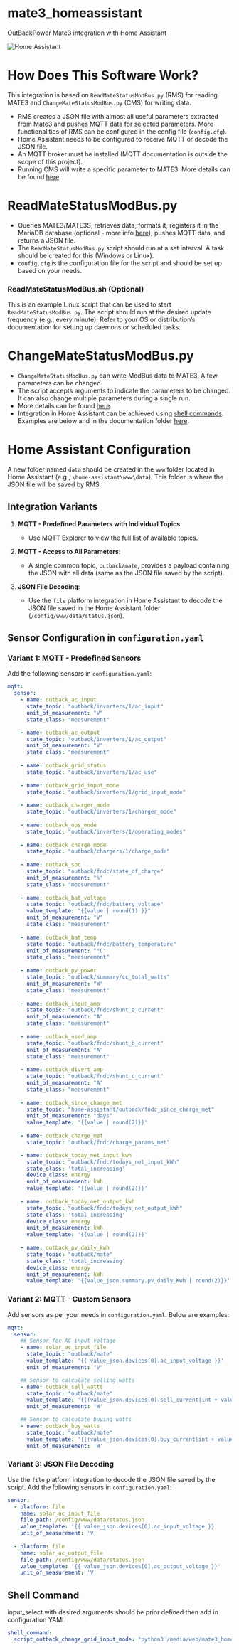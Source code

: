 # mate3_homeassistant
OutBackPower Mate3 integration with Home Assistant

![Home Assistant](/docs/HomeAssistant/example_ha_view1.png)

# How Does This Software Work?
This integration is based on `ReadMateStatusModBus.py` (RMS) for reading MATE3 and `ChangeMateStatusModBus.py` (CMS) for writing data.

- RMS creates a JSON file with almost all useful parameters extracted from Mate3 and pushes MQTT data for selected parameters. More functionalities of RMS can be configured in the config file (`config.cfg`).
- Home Assistant needs to be configured to receive MQTT or decode the JSON file.
- An MQTT broker must be installed (MQTT documentation is outside the scope of this project).
- Running CMS will write a specific parameter to MATE3. More details can be found [here](/docs/ChangeMate_Status/ChangeMateStatusInstructions.txt).

# ReadMateStatusModBus.py
- Queries MATE3/MATE3S, retrieves data, formats it, registers it in the MariaDB database (optional - more info [here](/docs/MariaDB/Readme.txt)), pushes MQTT data, and returns a JSON file.
- The `ReadMateStatusModBus.py` script should run at a set interval. A task should be created for this (Windows or Linux).
- `config.cfg` is the configuration file for the script and should be set up based on your needs.

### ReadMateStatusModBus.sh (Optional)
This is an example Linux script that can be used to start `ReadMateStatusModBus.py`. The script should run at the desired update frequency (e.g., every minute). Refer to your OS or distribution’s documentation for setting up daemons or scheduled tasks.

# ChangeMateStatusModBus.py
- `ChangeMateStatusModBus.py` can write ModBus data to MATE3. A few parameters can be changed. 
- The script accepts arguments to indicate the parameters to be changed. It can also change multiple parameters during a single run.
- More details can be found [here](/docs/ChangeMate_Status/ChangeMateStatusInstructions.txt).
- Integration in Home Assistant can be achieved using [shell commands](https://www.home-assistant.io/integrations/shell_command/). Examples are below and in the documentation folder [here](/docs/HomeAssistant/).

# Home Assistant Configuration
A new folder named `data` should be created in the `www` folder located in Home Assistant (e.g., `\home-assistant\www\data`). This folder is where the JSON file will be saved by RMS.

## Integration Variants
1. **MQTT - Predefined Parameters with Individual Topics**:
   - Use MQTT Explorer to view the full list of available topics.

2. **MQTT - Access to All Parameters**:
   - A single common topic, `outback/mate`, provides a payload containing the JSON with all data (same as the JSON file saved by the script).

3. **JSON File Decoding**:
   - Use the `file` platform integration in Home Assistant to decode the JSON file saved in the Home Assistant folder (`/config/www/data/status.json`).

## Sensor Configuration in `configuration.yaml`

### Variant 1: MQTT - Predefined Sensors
Add the following sensors in `configuration.yaml`:

~~~yaml
mqtt:
  sensor:
    - name: outback_ac_input
      state_topic: "outback/inverters/1/ac_input"
      unit_of_measurement: "V"
      state_class: "measurement"

    - name: outback_ac_output
      state_topic: "outback/inverters/1/ac_output"
      unit_of_measurement: "V"
      state_class: "measurement"
    
    - name: outback_grid_status
      state_topic: "outback/inverters/1/ac_use"
    
    - name: outback_grid_input_mode
      state_topic: "outback/inverters/1/grid_input_mode"
    
    - name: outback_charger_mode
      state_topic: "outback/inverters/1/charger_mode"
    
    - name: outback_ops_mode
      state_topic: "outback/inverters/1/operating_modes" 
    
    - name: outback_charge_mode
      state_topic: "outback/chargers/1/charge_mode"
    
    - name: outback_soc
      state_topic: "outback/fndc/state_of_charge"
      unit_of_measurement: "%"
      state_class: "measurement"
    
    - name: outback_bat_voltage
      state_topic: "outback/fndc/battery_voltage"
      value_template: "{{value | round(1) }}"
      unit_of_measurement: "V"
      state_class: "measurement"
    
    - name: outback_bat_temp
      state_topic: "outback/fndc/battery_temperature"
      unit_of_measurement: "°C"
      state_class: "measurement"
    
    - name: outback_pv_power
      state_topic: "outback/summary/cc_total_watts"
      unit_of_measurement: "W"
      state_class: "measurement"
    
    - name: outback_input_amp
      state_topic: "outback/fndc/shunt_a_current"
      unit_of_measurement: "A"
      state_class: "measurement" 
    
    - name: outback_used_amp
      state_topic: "outback/fndc/shunt_b_current"
      unit_of_measurement: "A"
      state_class: "measurement"
    
    - name: outback_divert_amp
      state_topic: "outback/fndc/shunt_c_current"
      unit_of_measurement: "A" 
      state_class: "measurement"
    
    - name: outback_since_charge_met
      state_topic: "home-assistant/outback/fndc_since_charge_met"
      unit_of_measurement: "days" 
      value_template: '{{value | round(2)}}'
    
    - name: outback_charge_met
      state_topic: "outback/fndc/charge_params_met"

    - name: outback_today_net_input_kwh
      state_topic: "outback/fndc/todays_net_input_kWh"
      state_class: 'total_increasing'
      device_class: energy
      unit_of_measurement: kWh
      value_template: '{{value | round(2)}}'
    
    - name: outback_today_net_output_kwh
      state_topic: "outback/fndc/todays_net_output_kWh"
      state_class: 'total_increasing'
      device_class: energy
      unit_of_measurement: kWh
      value_template: '{{value | round(2)}}'
    
    - name: outback_pv_daily_kwh
      state_topic: "outback/mate"
      state_class: 'total_increasing'
      device_class: energy
      unit_of_measurement: kWh
      value_template: '{{value_json.summary.pv_daily_Kwh | round(2)}}'
~~~

### Variant 2: MQTT - Custom Sensors
Add sensors as per your needs in `configuration.yaml`. Below are examples:

~~~yaml
mqtt:    
  sensor:
    ## Sensor for AC input voltage
    - name: solar_ac_input_file
      state_topic: "outback/mate"
      value_template: '{{ value_json.devices[0].ac_input_voltage }}'
      unit_of_measurement: "V"

    ## Sensor to calculate selling watts 
    - name: outback_sell_watts
      state_topic: "outback/mate"
      value_template: '{{(value_json.devices[0].sell_current|int + value_json.devices[1].sell_current|int) * value_json.devices[0].ac_output_voltage|int}}'
      unit_of_measurement: 'W'

    ## Sensor to calculate buying watts
    - name: outback_buy_watts
      state_topic: "outback/mate"
      value_template: '{{(value_json.devices[0].buy_current|int + value_json.devices[1].buy_current|int) * value_json.devices[0].ac_input_voltage|int}}'
      unit_of_measurement: 'W'
~~~

### Variant 3: JSON File Decoding
Use the `file` platform integration to decode the JSON file saved by the script. Add the following sensors in `configuration.yaml`:

~~~yaml
sensor:
  - platform: file
    name: solar_ac_input_file
    file_path: /config/www/data/status.json
    value_template: '{{ value_json.devices[0].ac_input_voltage }}'
    unit_of_measurement: 'V'
  
  - platform: file
    name: solar_ac_output_file
    file_path: /config/www/data/status.json
    value_template: '{{ value_json.devices[0].ac_output_voltage }}'
    unit_of_measurement: 'V'
~~~

## Shell Command 
input_select with desired arguments should be prior defined
then add in configuration YAML
~~~yaml
shell_command:
  script_outback_change_grid_input_mode: "python3 /media/web/mate3_homeassistant/ChangeMateStatusModBus.py {{states.input_select.solar_grid_input_mode.state}}"
